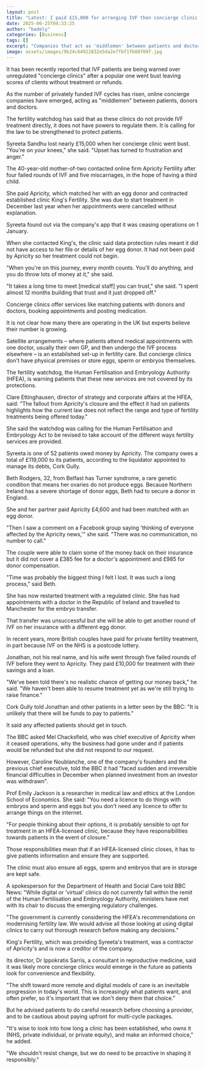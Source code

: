 ```yaml
---
layout: post
title: "Latest: I paid £15,000 for arranging IVF then concierge clinic went bust"
date: 2025-06-25T04:33:25
author: "badely"
categories: [Business]
tags: []
excerpt: "Companies that act as 'middlemen' between patients and doctors are not regulated by the fertility watchdog."
image: assets/images/9b24c64922832e5da2e7fbf1fb88f69f.jpg
---
```


It has been recently reported that IVF patients are being warned over unregulated "concierge clinics" after a popular one went bust leaving scores of clients without treatment or refunds.

As the number of privately funded IVF cycles has risen, online concierge companies have emerged, acting as "middlemen" between patients, donors and doctors.

The fertility watchdog has said that as these clinics do not provide IVF treatment directly, it does not have powers to regulate them. It is calling for the law to be strengthened to protect patients.

Syreeta Sandhu lost nearly £15,000 when her concierge clinic went bust. "You're on your knees," she said. "Upset has turned to frustration and anger."

The 40-year-old mother-of-two contacted online firm Apricity Fertility after four failed rounds of IVF and five miscarriages, in the hope of having a third child.

She paid Apricity, which matched her with an egg donor and contracted established clinic King's Fertility. She was due to start treatment in December last year when her appointments were cancelled without explanation.

Syreeta found out via the company's app that it was ceasing operations on 1 January.

When she contacted King's, the clinic said data protection rules meant it did not have access to her file or details of her egg donor. It had not been paid by Apricity so her treatment could not begin.

"When you're on this journey, every month counts. You'll do anything, and you do throw lots of money at it," she said.

"It takes a long time to meet [medical staff] you can trust," she said. "I spent almost 12 months building that trust and it just dropped off."

Concierge clinics offer services like matching patients with donors and doctors, booking appointments and posting medication.

It is not clear how many there are operating in the UK but experts believe their number is growing.

Satellite arrangements – where patients attend medical appointments with one doctor, usually their own GP, and then undergo the IVF process elsewhere – is an established set-up in fertility care. But concierge clinics don't have physical premises or store eggs, sperm or embryos themselves.

The fertility watchdog, the Human Fertilisation and Embryology Authority (HFEA), is warning patients that these new services are not covered by its protections.

Clare Ettinghausen, director of strategy and corporate affairs at the HFEA, said: "The fallout from Apricity's closure and the effect it had on patients highlights how the current law does not reflect the range and type of fertility treatments being offered today."

She said the watchdog was calling for the Human Fertilisation and Embryology Act to be revised to take account of the different ways fertility services are provided.

Syreeta is one of 52 patients owed money by Apricity. The company owes a total of £119,000 to its patients, according to the liquidator appointed to manage its debts, Cork Gully.

Beth Rodgers, 32, from Belfast has Turner syndrome, a rare genetic condition that means her ovaries do not produce eggs. Because Northern Ireland has a severe shortage of donor eggs, Beth had to secure a donor in England. 

She and her partner paid Apricity £4,600 and had been matched with an egg donor.

"Then I saw a comment on a Facebook group saying 'thinking of everyone affected by the Apricity news,'" she said. "There was no communication, no number to call."

The couple were able to claim some of the money back on their insurance but it did not cover a £385 fee for a doctor's appointment and £985 for donor compensation. 

"Time was probably the biggest thing I felt I lost. It was such a long process," said Beth.

She has now restarted treatment with a regulated clinic. She has had appointments with a doctor in the Republic of Ireland and travelled to Manchester for the embryo transfer. 

That transfer was unsuccessful but she will be able to get another round of IVF on her insurance with a different egg donor.

In recent years, more British couples have paid for private fertility treatment, in part because IVF on the NHS is a postcode lottery.

Jonathan, not his real name, and his wife went through five failed rounds of IVF before they went to Apricity. They paid £10,000 for treatment with their savings and a loan.

"We've been told there's no realistic chance of getting our money back," he said. "We haven't been able to resume treatment yet as we're still trying to raise finance."

Cork Gully told Jonathan and other patients in a letter seen by the BBC: "It is unlikely that there will be funds to pay to patients."

It said any affected patients should get in touch.

The BBC asked Mel Chacksfield, who was chief executive of Apricity when it ceased operations, why the business had gone under and if patients would be refunded but she did not respond to our request. 

However, Caroline Noublanche, one of the company's founders and the previous chief executive, told the BBC it had "faced sudden and irreversible financial difficulties in December when planned investment from an investor was withdrawn".

Prof Emily Jackson is a researcher in medical law and ethics at the London School of Economics. She said: "You need a licence to do things with embryos and sperm and eggs but you don't need any licence to offer to arrange things on the internet. 

"For people thinking about their options, it is probably sensible to opt for treatment in an HFEA-licensed clinic, because they have responsibilities towards patients in the event of closure."

Those responsibilities mean that if an HFEA-licensed clinic closes, it has to give patients information and ensure they are supported. 

The clinic must also ensure all eggs, sperm and embryos that are in storage are kept safe.

A spokesperson for the Department of Health and Social Care told BBC News: "While digital or 'virtual' clinics do not currently fall within the remit of the Human Fertilisation and Embryology Authority, ministers have met with its chair to discuss the emerging regulatory challenges.

"The government is currently considering the HFEA's recommendations on modernising fertility law. We would advise all those looking at using digital clinics to carry out thorough research before making any decisions."

King's Fertility, which was providing Syreeta's treatment, was a contractor of Apricity's and is now a creditor of the company.

Its director, Dr Ippokratis Sarris, a consultant in reproductive medicine, said it was likely more concierge clinics would emerge in the future as patients look for convenience and flexibility.

"The shift toward more remote and digital models of care is an inevitable progression in today's world. This is increasingly what patients want, and often prefer, so it's important that we don't deny them that choice."

But he advised patients to do careful research before choosing a provider, and to be cautious about paying upfront for multi-cycle packages.

"It's wise to look into how long a clinic has been established, who owns it (NHS, private individual, or private equity), and make an informed choice," he added.

"We shouldn't resist change, but we do need to be proactive in shaping it responsibly."

